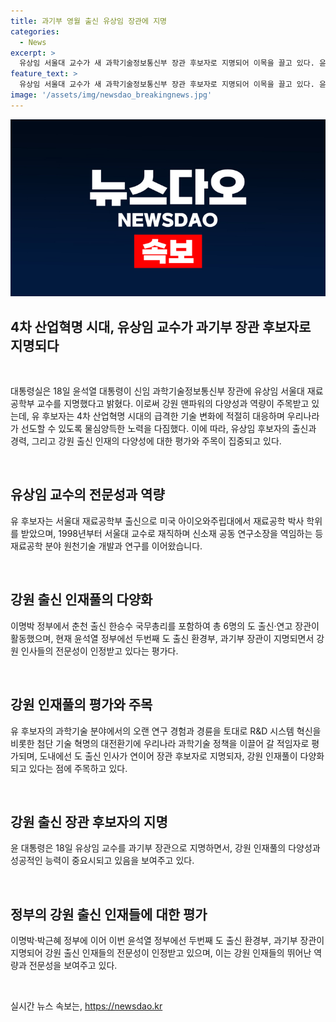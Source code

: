 ```yaml
---
title: 과기부 영월 출신 유상임 장관에 지명
categories:
  - News
excerpt: >
  유상임 서울대 교수가 새 과학기술정보통신부 장관 후보자로 지명되어 이목을 끌고 있다. 윤석열 대통령은 그의 과학기술 분야에서의 경험과 R&D 시스템 혁신 능력을 강조했으며, 유 후보자는 4차 산업혁명 시대에 대응하기 위해 최선을 다하겠다고 밝혔다. 강원도 출신 유 후보자의 지명은 강원 인재풀 다양화를 보여주며 도내 관심을 끌고 있다. 전문성이 인정받고 있는 강원 출신 장관들의 전적과 함께, 이번 지명은 도 출신 인사의 다양성을 강조하고 있다.
feature_text: >
  유상임 서울대 교수가 새 과학기술정보통신부 장관 후보자로 지명되어 이목을 끌고 있다. 윤석열 대통령은 그의 과학기술 분야에서의 경험과 R&D 시스템 혁신 능력을 강조했으며, 유 후보자는 4차 산업혁명 시대에 대응하기 위해 최선을 다하겠다고 밝혔다. 강원도 출신 유 후보자의 지명은 강원 인재풀 다양화를 보여주며 도내 관심을 끌고 있다. 전문성이 인정받고 있는 강원 출신 장관들의 전적과 함께, 이번 지명은 도 출신 인사의 다양성을 강조하고 있다.
image: '/assets/img/newsdao_breakingnews.jpg'
---
```


<p><img src="/assets/img/newsdao_breakingnews.jpg" alt="bookingtag 속보" /></p>

<h2 data-ke-size="size26">4차 산업혁명 시대, 유상임 교수가 과기부 장관 후보자로 지명되다</h2>

<p data-ke-size="size16">&nbsp;</p>

<p>대통령실은 18일 윤석열 대통령이 신임 과학기술정보통신부 장관에 유상임 서울대 재료공학부 교수를 지명했다고 밝혔다. 이로써 강원 맨파워의 다양성과 역량이 주목받고 있는데, 유 후보자는 4차 산업혁명 시대의 급격한 기술 변화에 적절히 대응하며 우리나라가 선도할 수 있도록 물심양득한 노력을 다짐했다. 이에 따라, 유상임 후보자의 출신과 경력, 그리고 강원 출신 인재의 다양성에 대한 평가와 주목이 집중되고 있다.</p>

<p data-ke-size="size16">&nbsp;</p>

<h2 data-ke-size="size24">유상임 교수의 전문성과 역량</h2>

<p data-ke-size="size16">유 후보자는 서울대 재료공학부 출신으로 미국 아이오와주립대에서 재료공학 박사 학위를 받았으며, 1998년부터 서울대 교수로 재직하며 신소재 공동 연구소장을 역임하는 등 재료공학 분야 원천기술 개발과 연구를 이어왔습니다.</p>

<p data-ke-size="size16">&nbsp;</p>

<h2 data-ke-size="size24">강원 출신 인재풀의 다양화</h2>

<p data-ke-size="size16">이명박 정부에서 춘천 출신 한승수 국무총리를 포함하여 총 6명의 도 출신·연고 장관이 활동했으며, 현재 윤석열 정부에선 두번째 도 출신 환경부, 과기부 장관이 지명되면서 강원 인사들의 전문성이 인정받고 있다는 평가다.</p>

<p data-ke-size="size16">&nbsp;</p>

<h2 data-ke-size="size24">강원 인재풀의 평가와 주목</h2>

<p data-ke-size="size16">유 후보자의 과학기술 분야에서의 오랜 연구 경험과 경륜을 토대로 R&D 시스템 혁신을 비롯한 첨단 기술 혁명의 대전환기에 우리나라 과학기술 정책을 이끌어 갈 적임자로 평가되며, 도내에선 도 출신 인사가 연이어 장관 후보자로 지명되자, 강원 인재풀이 다양화되고 있다는 점에 주목하고 있다.</p>

<p data-ke-size="size16">&nbsp;</p>

<h2 data-ke-size="size24">강원 출신 장관 후보자의 지명</h2>

<p data-ke-size="size16">윤 대통령은 18일 유상임 교수를 과기부 장관으로 지명하면서, 강원 인재풀의 다양성과 성공적인 능력이 중요시되고 있음을 보여주고 있다.</p>

<p data-ke-size="size16">&nbsp;</p>

<h2 data-ke-size="size24">정부의 강원 출신 인재들에 대한 평가</h2>

<p data-ke-size="size16">이명박·박근혜 정부에 이어 이번 윤석열 정부에선 두번째 도 출신 환경부, 과기부 장관이 지명되어 강원 출신 인재들의 전문성이 인정받고 있으며, 이는 강원 인재들의 뛰어난 역량과 전문성을 보여주고 있다.</p>

<p data-ke-size="size16">&nbsp;</p>
실시간 뉴스 속보는, <a href="https://newsdao.kr" rel="dofollow">https://newsdao.kr</a>


